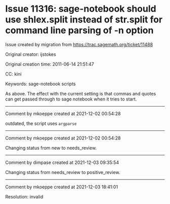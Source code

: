# Issue 11316: sage-notebook should use shlex.split instead of str.split for command line parsing of -n option

Issue created by migration from https://trac.sagemath.org/ticket/11488

Original creator: ijstokes

Original creation time: 2011-06-14 21:51:47

CC:  kini

Keywords: sage-notebook scripts

As above.  The effect with the current setting is that commas and quotes can get passed through to sage notebook when it tries to start.


---

Comment by mkoeppe created at 2021-12-02 00:54:28

outdated, the script uses `argparse`


---

Comment by mkoeppe created at 2021-12-02 00:54:28

Changing status from new to needs_review.


---

Comment by dimpase created at 2021-12-03 09:35:54

Changing status from needs_review to positive_review.


---

Comment by mkoeppe created at 2021-12-03 18:41:01

Resolution: invalid
